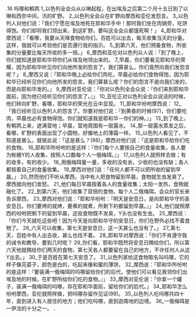 .16 
吗哪和鹌鹑 
1_以色列全会众从以琳起程，在出埃及之后第二个月十五日到了以琳和西奈中间，汛的旷野。 2_以色列全会众在旷野向摩西和亚伦发怨言。 3_以色列人对他们说：「我们宁愿在埃及地死在耶和华手中！那时我们坐在肉锅旁，吃饼得饱。你们却将我们领出来，到这旷野，要叫这全会众都饿死啊！」 
4_耶和华对摩西说：「看哪，我要从天降食物给你们。百姓可以出去，每天收集当天的分量。这样，我就可以考验他们是否遵行我的指示。 5_到第六天，他们预备食物，所收集的分量要比每天所收的多一倍。」 6_摩西和亚伦对以色列众人说：「到了晚上，你们就知道是耶和华将你们从埃及地领出来的。 7_早晨，你们要看见耶和华的荣耀，因为耶和华听见你们向他所发的怨言了。我们算甚么，你们竟然向我们发怨言呢？」 8_摩西又说：「耶和华晚上必给你们肉吃，早晨必给你们食物得饱，因为耶和华已经听见你们向他所发的怨言。我们算甚么呢？你们的怨言不是向我们发的，而是向耶和华发的。」 
9_摩西对亚伦说：「你对以色列全会众说：『你们来到耶和华面前，因为他已经听见你们的怨言了。』」 10_亚伦正对以色列全会众说话的时候，他们转向旷野，看哪，耶和华的荣光在云中显现。 11_耶和华吩咐摩西说： 12_「我已经听见以色列人的怨言了。你要对他们说：『到黄昏的时候(97)，你们要吃肉，早晨也必有食物得饱。你们就知道我是耶和华－你们的神。』」 
13_到了晚上，有鹌鹑上来，遮满营地；早晨，营地周围有一层露水。 14_那一层露水蒸发之后，看哪，旷野的表面出现了小圆物，好像地上的薄霜一样。 15_以色列人看见了，不知道是甚么，就彼此说：「这是甚么？(98)」摩西对他们说：「这是耶和华给你们吃的食物。 16_耶和华所吩咐的是这样：『你们每个人要按自己的食量收集，各人要为帐棚Y的人收集，按照人口数每个人一俄梅珥。』」 17_以色列人就照样去做；有的收多，有的收少。 18_用俄梅珥量一量，多收的没有余，少收的也没有缺；各人都按着自己的食量收集。 19_摩西对他们说：「任何人都不可以把所收的留到早晨。」 20_然而他们不听从摩西，当中有人把食物留到早晨，食物就生虫发臭了。摩西就向他们发怒。 21_他们每日早晨按着各人的食量收集；太阳一发热，食物就融化了。 
22_到第六天，他们收集了双倍的食物，每个人二俄梅珥。会众的官长来告诉摩西， 23_摩西对他们说：「耶和华吩咐：『明天是安息日，是向耶和华守的圣安息日。你们要烤的就烤，要煮的就煮，所剩下的都留到早晨。』」 24_他们就照摩西的吩咐把剩下的留到早晨，这些食物既不发臭，Y头也没有生虫。 25_摩西说：「你们今天就吃这些吧！因为今天是向耶和华守的安息日，你们在野外必找不着食物了。 26_六天可以收集，第七天是安息日，这一天甚么也没有了。」 
27_第七天，百姓中有人出去收，甚么也找不着。 28_耶和华对摩西说：「你们不肯遵守我的诫令和教导，要到几时呢？ 29_你们看，耶和华既然将安息日赐给你们，所以第六天他就赐给你们两天的食物，第七天各人都要留在自己的地方，不许任何人从这Y出去。」 30_于是百姓在第七天安息了。 
31_以色列家给这食物取名叫吗哪，它的样子像芫荽子，颜色是白的，吃起来像和蜜的薄饼。 32_摩西说：「耶和华所吩咐的是这样：『要装满一俄梅珥的吗哪留给你们的后代，使他们可以看见我领你们出埃及地的时候，在旷野所给你们吃的食物。』」 33_摩西对亚伦说：「你拿一个罐子，装满一俄梅珥的吗哪，存在耶和华面前，留给你们的后代。」 34_耶和华怎么吩咐摩西，亚伦就照样做，把吗哪存留作见证(99)。 35_以色列人吃吗哪共四十年，直到进入有人居住的地方；他们吃吗哪，直到迦南地的边境。 36_一俄梅珥是一伊法的十分之一。 
. 